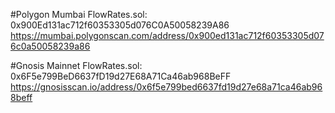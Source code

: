#Polygon Mumbai
FlowRates.sol: 0x900Ed131ac712f60353305d076C0A50058239A86 https://mumbai.polygonscan.com/address/0x900ed131ac712f60353305d076c0a50058239a86

#Gnosis Mainnet
FlowRates.sol: 0x6F5e799BeD6637fD19d27E68A71Ca46ab968BeFF https://gnosisscan.io/address/0x6f5e799bed6637fd19d27e68a71ca46ab968beff

